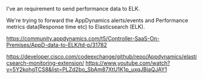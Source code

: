 I've an requirement to send performance data to ELK.

We're trying to forward the AppDynamics alerts/events and Performance metrics data(Response time etc) to Elasticsearch (ELK).

https://community.appdynamics.com/t5/Controller-SaaS-On-Premises/AppD-data-to-ELK/td-p/31782

https://developer.cisco.com/codeexchange/github/repo/Appdynamics/elasticsearch-monitoring-extension/
https://www.youtube.com/watch?v=5Y2kohgTCS8&list=PLZd2bo_SbAm87XtU1K1p_uxqJBjaQJAY1